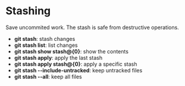 # Stashing

Save uncommited work. The stash is safe from destructive operations.

- **git stash**: stash changes
- **git stash list**: list changes
- **git stash show stash@{0}**: show the contents
- **git stash apply**: apply the last stash
- **git stash apply stash@{0}**: apply a specific stash
- **git stash --include-untracked**: keep untracked files
- **git stash --all**: keep all files
